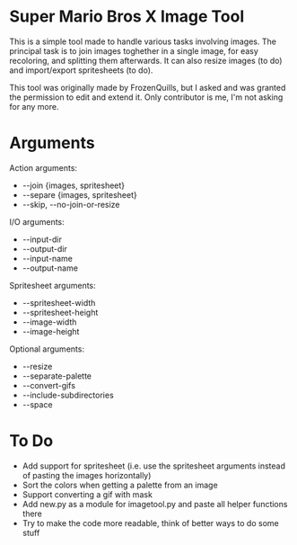 # Super Mario Bros X Image Tool

This is a simple tool made to handle various tasks involving images. The principal task is to join images toghether in a single image, for easy recoloring, and splitting them afterwards. It can also resize images (to do) and import/export spritesheets (to do).

This tool was originally made by FrozenQuills, but I asked and was granted the permission to edit and extend it. Only contributor is me, I'm not asking for any more. 

# Arguments

Action arguments: 
- --join {images, spritesheet}
- --separe {images, spritesheet}
- --skip, --no-join-or-resize

I/O arguments:
- --input-dir
- --output-dir
- --input-name
- --output-name

Spritesheet arguments:
- --spritesheet-width
- --spritesheet-height
- --image-width
- --image-height

Optional arguments:
- --resize
- --separate-palette
- --convert-gifs
- --include-subdirectories
- --space

# To Do
- Add support for spritesheet (i.e. use the spritesheet arguments instead of pasting the images horizontally)
- Sort the colors when getting a palette from an image
- Support converting a gif with mask
- Add new.py as a module for imagetool.py and paste all helper functions there
- Try to make the code more readable, think of better ways to do some stuff
